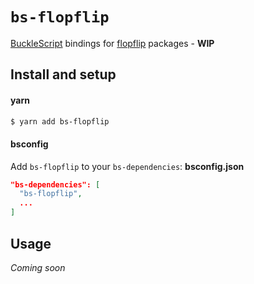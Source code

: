 # `bs-flopflip`

[BuckleScript](https://github.com/bucklescript/bucklescript) bindings for [flopflip](https://github.com/tdeekens/flopflip) packages - **WIP**

## Install and setup

#### yarn

```bash
$ yarn add bs-flopflip
```

#### bsconfig

Add `bs-flopflip` to your `bs-dependencies`: **bsconfig.json**

```json
"bs-dependencies": [
  "bs-flopflip",
  ...
]
```

## Usage

_Coming soon_